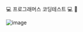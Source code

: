 💻 프로그래머스 코딩테스트 💻
🚗

![image](https://github.com/user-attachments/assets/1a3cf360-f044-470a-850e-6b8bcc080bcd)
